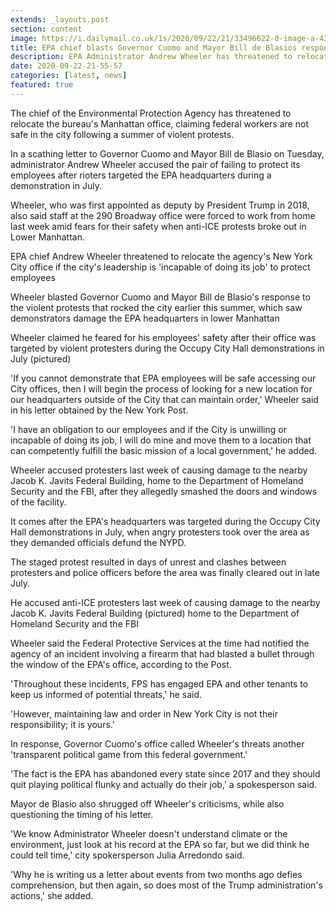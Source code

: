 ```yaml
---
extends: _layouts.post
section: content
image: https://i.dailymail.co.uk/1s/2020/09/22/21/33496622-0-image-a-43_1600807434949.jpg 
title: EPA chief blasts Governor Cuomo and Mayor Bill de Blasios response to the citys violent protests 
description: EPA Administrator Andrew Wheeler has threatened to relocate the agencys Manhattan office, claiming federal workers are not safe in the city following a summer of violent protests. 
date: 2020-09-22-21-55-57 
categories: [latest, news] 
featured: true 
--- 
```

The chief of the Environmental Protection Agency has threatened to relocate the bureau's Manhattan office, claiming federal workers are not safe in the city following a summer of violent protests.

In a scathing letter to Governor Cuomo and Mayor Bill de Blasio on Tuesday, administrator Andrew Wheeler accused the pair of failing to protect its employees after rioters targeted the EPA headquarters during a demonstration in July. 

Wheeler, who was first appointed as deputy by President Trump in 2018, also said staff at the 290 Broadway office were forced to work from home last week amid fears for their safety when anti-ICE protests broke out in Lower Manhattan.

EPA chief Andrew Wheeler threatened to relocate the agency's New York City office if the city's leadership is 'incapable of doing its job' to protect employees 

Wheeler blasted Governor Cuomo and Mayor Bill de Blasio's response to the violent protests that rocked the city earlier this summer, which saw demonstrators damage the EPA headquarters in lower Manhattan

Wheeler claimed he feared for his employees' safety after their office was targeted by violent protesters during the Occupy City Hall demonstrations in July (pictured)

'If you cannot demonstrate that EPA employees will be safe accessing our City offices, then I will begin the process of looking for a new location for our headquarters outside of the City that can maintain order,' Wheeler said in his letter obtained by the New York Post.

'I have an obligation to our employees and if the City is unwilling or incapable of doing its job, I will do mine and move them to a location that can competently fulfill the basic mission of a local government,' he added. 

Wheeler accused protesters last week of causing damage to the nearby Jacob K. Javits Federal Building, home to the Department of Homeland Security and the FBI, after they allegedly smashed the doors and windows of the facility. 

It comes after the EPA's headquarters was targeted during the Occupy City Hall demonstrations in July, when angry protesters took over the area as they demanded officials defund the NYPD. 

The staged protest resulted in days of unrest and clashes between protesters and police officers before the area was finally cleared out in late July.

He accused anti-ICE protesters last week of causing damage to the nearby Jacob K. Javits Federal Building (pictured) home to the Department of Homeland Security and the FBI

Wheeler said the Federal Protective Services at the time had notified the agency of an incident involving a firearm that had blasted a bullet through the window of the EPA's office, according to the Post. 

'Throughout these incidents, FPS has engaged EPA and other tenants to keep us informed of potential threats,' he said. 

'However, maintaining law and order in New York City is not their responsibility; it is yours.'  

In response, Governor Cuomo's office called Wheeler's threats another 'transparent political game from this federal government.' 

'The fact is the EPA has abandoned every state since 2017 and they should quit playing political flunky and actually do their job,' a spokesperson said. 

Mayor de Blasio also shrugged off Wheeler's criticisms, while also questioning the timing of his letter. 

'We know Administrator Wheeler doesn't understand climate or the environment, just look at his record at the EPA so far, but we did think he could tell time,' city spokersperson Julia Arredondo said.

'Why he is writing us a letter about events from two months ago defies comprehension, but then again, so does most of the Trump administration's actions,' she added.  

